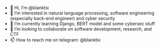 - 👋 Hi, I’m @blanktix
- 👀 I’m interested in natural language processing, software engineering (especially back-end engineer) and cyber security
- 🌱 I’m currently learning Django, BERT model and some cybersec stuff
- 💞️ I’m looking to collaborate on software development, research, and CTF
- 📫 How to reach me on telegram: @blanktix

<!---
blanktix/blanktix is a ✨ special ✨ repository because its `README.md` (this file) appears on your GitHub profile.
You can click the Preview link to take a look at your changes.
--->
